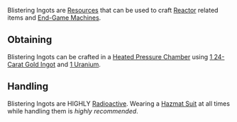 Blistering Ingots are [Resources](https://github.com/Slimefun/Slimefun4/wiki/Resources) that can be used to craft [Reactor](https://github.com/Slimefun/Slimefun4/wiki/Electric-Machines#energy-generation) related items and [End-Game Machines](https://github.com/Slimefun/Slimefun4/wiki/Electric-Machines).

## Obtaining
Blistering Ingots can be crafted in a [Heated Pressure Chamber](https://github.com/Slimefun/Slimefun4/wiki/Heated-Pressure-Chamber) using [1 24-Carat Gold Ingot](https://github.com/Slimefun/Slimefun4/wiki/Gold-Ingot) and [1 Uranium](https://github.com/Slimefun/Slimefun4/wiki/Uranium).

## Handling
Blistering Ingots are HIGHLY [Radioactive](https://github.com/Slimefun/Slimefun4/wiki/Radiation). Wearing a [Hazmat Suit](https://github.com/Slimefun/Slimefun4/wiki/Hazmat-Suit) at all times while handling them is *highly recommended*. 
